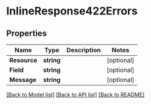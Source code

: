 # InlineResponse422Errors

## Properties

Name | Type | Description | Notes
------------ | ------------- | ------------- | -------------
**Resource** | **string** |  | [optional] 
**Field** | **string** |  | [optional] 
**Message** | **string** |  | [optional] 

[[Back to Model list]](../README.md#documentation-for-models) [[Back to API list]](../README.md#documentation-for-api-endpoints) [[Back to README]](../README.md)


